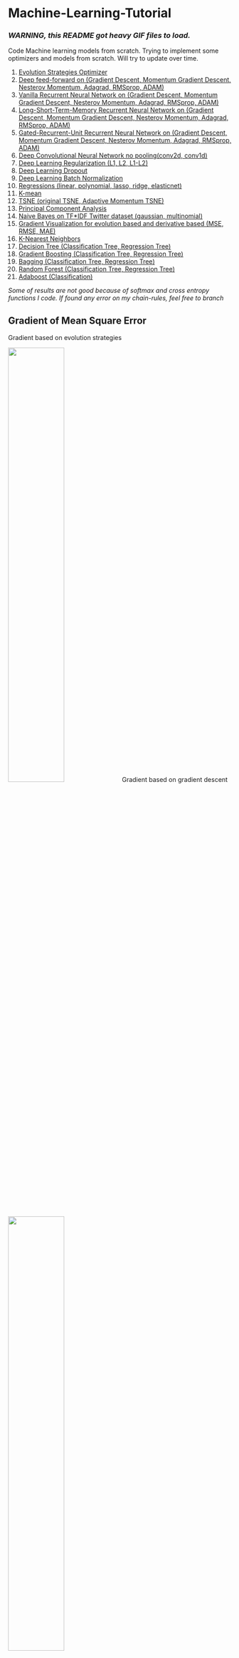 # Machine-Learning-Tutorial
### *WARNING, this README got heavy GIF files to load.*

Code Machine learning models from scratch. Trying to implement some optimizers and models from scratch. Will try to update over time.

1. [Evolution Strategies Optimizer](deep-evolution-entropy)
2. [Deep feed-forward on (Gradient Descent, Momentum Gradient Descent, Nesterov Momentum, Adagrad, RMSprop, ADAM)](deep-feed-forward)
3. [Vanilla Recurrent Neural Network on (Gradient Descent, Momentum Gradient Descent, Nesterov Momentum, Adagrad, RMSprop, ADAM)](vanilla-rnn)
4. [Long-Short-Term-Memory Recurrent Neural Network on (Gradient Descent, Momentum Gradient Descent, Nesterov Momentum, Adagrad, RMSprop, ADAM)](lstm-rnn)
5. [Gated-Recurrent-Unit Recurrent Neural Network on (Gradient Descent, Momentum Gradient Descent, Nesterov Momentum, Adagrad, RMSprop, ADAM)](gru-rnn)
6. [Deep Convolutional Neural Network no pooling(conv2d, conv1d)](deep-cnn)
7. [Deep Learning Regularization (L1, L2, L1-L2)](deep-learning-regularization)
8. [Deep Learning Dropout](deep-learning-dropout)
9. [Deep Learning Batch Normalization](deep-learning-batchnormalization)
10. [Regressions (linear, polynomial, lasso, ridge, elasticnet)](regression)
11. [K-mean](k-mean)
12. [TSNE (original TSNE, Adaptive Momentum TSNE)](tsne)
13. [Principal Component Analysis](pca)
14. [Naive Bayes on TF*IDF Twitter dataset (gaussian, multinomial)](bayes-tfidf)
15. [Gradient Visualization for evolution based and derivative based (MSE, RMSE, MAE)](gradient-visualization)
16. [K-Nearest Neighbors](K-nearest-neighbors)
17. [Decision Tree (Classification Tree, Regression Tree)](decision-tree)
18. [Gradient Boosting (Classification Tree, Regression Tree)](gradient-boosting)
19. [Bagging (Classification Tree, Regression Tree)](bagging)
20. [Random Forest (Classification Tree, Regression Tree)](random-forest)
21. [Adaboost (Classification)](adaboost)

*Some of results are not good because of softmax and cross entropy functions I code.*
*If found any error on my chain-rules, feel free to branch*

## Gradient of Mean Square Error
Gradient based on evolution strategies

<img src="results/gradient-evolution.png" width="50%">
Gradient based on gradient descent

<img src="results/gradient-descent.png" width="50%">
</div>

## TSNE on Iris
<img src="tsne/animation-tsne-iris.gif" width="50%">

<img src="tsne/animation-tsne-perplexity-iris.gif" width="50%">

## Iris Data-set
### Evolution strategies
<img src="results/animation-evolution-iris.gif" width="50%">

### gradient descent
<img src="results/animation-gradientdescent-iris.gif" width="50%">

### momentum gradient descent
<img src="results/animation-momentum-gradientdescent-iris.gif" width="50%">

### nesterov momentum
<img src="results/animation-nesterov-gradientdescent-iris.gif" width="50%">

### adagrad
<img src="results/animation-adagrad-gradientdescent-iris.gif" width="50%">

### rmsprop
<img src="results/animation-rmsprop-gradientdescent-iris.gif" width="50%">

### adam
<img src="results/animation-adam-gradientdescent-iris.gif" width="50%">

## Comparison MSE gradient between models
<img src="results/mse-gradient.png" width="50%">
